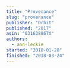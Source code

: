 ```yaml
---
title: "Provenance"
slug: "provenance"
publisher: "Orbit"
published: "2017"
asin: "031638867X"
authors:
  - ann-leckie
started: "2018-01-28"
finished: "2018-03-24"
---
```

